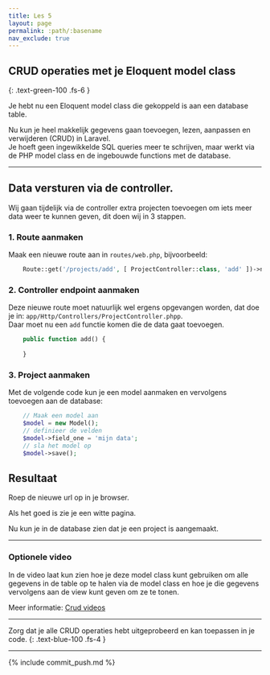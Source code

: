 ```yaml
---
title: Les 5 
layout: page 
permalink: :path/:basename 
nav_exclude: true
---
```


## CRUD operaties met je Eloquent model class
{: .text-green-100 .fs-6 }

Je hebt nu een Eloquent model class die gekoppeld is aan een database table.

Nu kun je heel makkelijk gegevens gaan toevoegen, lezen, aanpassen en verwijderen (CRUD) in Laravel.  
Je hoeft geen ingewikkelde SQL queries meer te schrijven, maar werkt via de PHP model class en de ingebouwde functions met de database.

--- 
## Data versturen via de controller.  
Wij gaan tijdelijk via de controller extra projecten toevoegen om iets meer data weer te kunnen geven, dit doen wij in 3 stappen.

### 1. Route aanmaken
Maak een nieuwe route aan in `routes/web.php`, bijvoorbeeld:
```php
    Route::get('/projects/add', [ ProjectController::class, 'add' ])->name('project.add');
```

### 2. Controller endpoint aanmaken
Deze nieuwe route moet natuurlijk wel ergens opgevangen worden, dat doe je in: `app/Http/Controllers/ProjectController.phpp`.  
Daar moet nu een `add` functie komen die de data gaat toevoegen.
```php
    public function add() {
        
    }
```

### 3. Project aanmaken
Met de volgende code kun je een model aanmaken en vervolgens toevoegen aan de database:
```php
    // Maak een model aan
    $model = new Model();
    // definieer de velden
    $model->field_one = 'mijn data';
    // sla het model op
    $model->save();
```

## Resultaat
Roep de nieuwe url op in je browser.

Als het goed is zie je een witte pagina.

Nu kun je in de database zien dat je een project is aangemaakt.



---

### Optionele video

In de video laat kun zien hoe je deze model class kunt gebruiken om alle gegevens in de table op te halen via de model class en hoe je die gegevens vervolgens aan de view kunt geven om ze te tonen.

Meer informatie: [Crud videos](crud)



---

Zorg dat je alle CRUD operaties hebt uitgeprobeerd en kan toepassen in je code.
{: .text-blue-100 .fs-4 }

---

{% include commit_push.md %}


